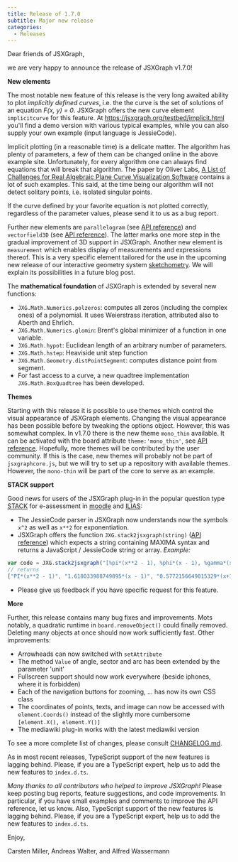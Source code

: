 ```yaml
---
title: Release of 1.7.0
subtitle: Major new release
categories:
  - Releases
---
```


Dear friends of JSXGraph,

we are very happy to announce the release of JSXGraph v1.7.0!

__New elements__

The most notable new feature of this release is the very long awaited ability to plot
*implicitly defined curves*, i.e. the the curve is the set of solutions of
an equation *F(x, y) = 0*. JSXGraph offers the new curve
element `implicitcurve` for this feature.
At <https://jsxgraph.org/testbed/implicit.html> you'll find a demo version
with various typical examples, while you can also supply your own example
(input language is JessieCode).

Implicit plotting (in a reasonable time) is a delicate matter.
The algorithm has plenty of parameters, a few of them can be changed online
in the above example site.
Unfortunately, for every algorithm one can always find equations that will break that algorithm. The paper by Oliver Labs, [A List of Challenges for Real Algebraic Plane Curve Visualization Software](https://link.springer.com/chapter/10.1007/978-1-4419-0999-2_6) contains a lot of such examples.
This said, at the time being our algorithm will not detect solitary points, i.e.
isolated singular points.

If the curve defined by your favorite equation is not plotted correctly, regardless of the parameter values, please send it to us as a bug report.

Further new elements are `parallelogram` (see [API reference](https://jsxgraph.org/docs/symbols/Parallelogram.html)) and `vectorfield3D`
(see [API reference](https://jsxgraph.org/docs/symbols/Vectorfield3D.html)). The latter marks one more step in the gradual improvement
of 3D support in JSXGraph. Another new element is `measurement` which enables
display of measurements and expressions thereof. This is a very specific element
tailored for the use in the upcoming new release of our interactive geometry system
[sketchometry](https://sketchometry.org). We will explain its possibilities in
a future blog post.

The __mathematical foundation__ of JSXGraph is extended by several new functions:

- `JXG.Math.Numerics.polzeros`: computes all zeros (including the complex ones) of a polynomial. It uses Weierstrass iteration, attributed also to Aberth and Ehrlich.
- `JXG.Math.Numerics.glomin`: Brent's global minimizer of a function in one variable.
- `JXG.Math.hypot`: Euclidean length of an arbitrary number of parameters.
- `JXG.Math.hstep`: Heaviside unit step function
- `JXG.Math.Geometry.distPointSegment`: computes distance point from segment.
- For fast access to a curve, a new quadtree implementation `JXG.Math.BoxQuadtree`
has been developed.

__Themes__

Starting with this release it is possible to use themes which control the visual appearance
of JSXGraph elements. Changing the visual appearance has been possible before
by tweaking the options object. However, this was somewhat complex. In v1.7.0 there is the
new theme `mono_thin` available. It can be activated with the board attribute
`theme:'mono_thin'`, see 
[API reference](https://jsxgraph.org/docs/symbols/JXG.Board.html#theme). 
Hopefully, more themes will be contributed by the user community.
If this is the case, new themes will probably not be part of `jsxgraphcore.js`,
but we will try to set up a repository with available themes. However, the `mono-thin` will
be part of the core to serve as an example.

__STACK support__

Good news for users of the JSXGraph plug-in in the popular question type
[STACK](https://stack-assessment.org/) for e-assessment in [moodle](https://moodle.org)
and [ILIAS](https://www.ilias.de/):

- The JessieCode parser in JSXGraph now understands now the symbols `x^2` 
as well as `x**2` for exponentiation.
- JSXGraph offers the function `JXG.stack2jsxgraph(string)` 
([API reference](https://jsxgraph.org/docs/symbols/JXG.html#.stack2jsxgraph)) 
which expects a string containing MAXIMA syntax and 
returns a JavaScript / JessieCode string or array. *Example:*

```javascript
var code = JXG.stack2jsxgraph("[%pi*(x**2 - 1), %phi*(x - 1), %gamma*(x+1)]");
// returns
["PI*(x**2 - 1)", "1.618033988749895*(x - 1)", "0.5772156649015329*(x+1)"]
```
- Please give us feedback if you have specific request for this feature.

__More__

Further, this release contains many bug fixes and improvements. Mots notably,
a quadratic runtime in `board.removeObject()` could finally removed. Deleting
many objects at once should now work sufficiently fast. Other improvements:

- Arrowheads can now switched with `setAttribute`
- The method `Value` of angle, sector and arc has been extended by the parameter 'unit'
- Fullscreen support should now work everywhere (beside iphones, where it is forbidden)
- Each of the navigation buttons for zooming, ... has now its own CSS class
- The coordinates of points, texts, and image can now be accessed with `element.Coords()`
instead of the slightly more cumbersome `[element.X(), element.Y()]`
- The mediawiki plug-in works with the latest mediawiki version

To see a more complete list of changes, please consult [CHANGELOG.md](https://github.com/jsxgraph/jsxgraph/blob/main/CHANGELOG.md).

As in most recent releases, TypeScript support of the new features is lagging behind. Please, if you are a TypeScript expert, help us to add the new features to `index.d.ts`.

*Many thanks to all contributors who helped to improve JSXGraph!*
Please keep posting bug reports, feature suggestions, and code improvements. 
In particular, if you have small examples and comments to improve the API reference, 
let us know. Also, TypeScript support of the new features is lagging behind. Please, if you are a TypeScript expert, help us to add the new features to `index.d.ts`.

Enjoy,

Carsten Miller, Andreas Walter, and Alfred Wassermann
